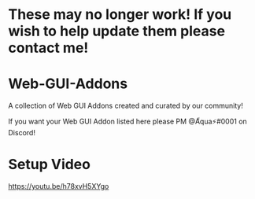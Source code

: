 # These may no longer work! If you wish to help update them please contact me!

# Web-GUI-Addons

A collection of Web GUI Addons created and curated by our community!

If you want your Web GUI Addon listed here please PM @A็qua⚡#0001 on Discord!

# Setup Video

https://youtu.be/h78xvH5XYgo

